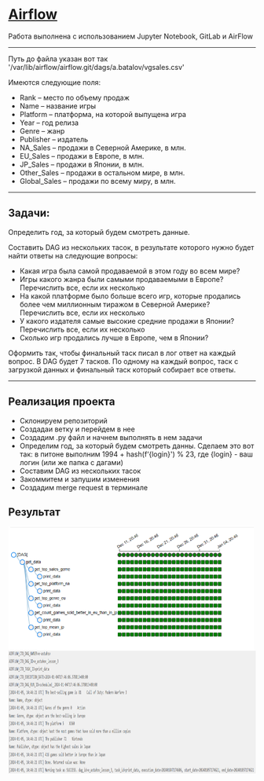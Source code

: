 # [Airflow](https://github.com/EugenyAstahov/Airflow/blob/main/Airflow.py)

Работа выполнена c использованием Jupyter Notebook, GitLab и AirFlow

---

Путь до файла указан вот так '/var/lib/airflow/airflow.git/dags/a.batalov/vgsales.csv'

Имеются следующие поля:

- Rank – место по объему продаж
- Name – название игры
- Platform – платформа, на которой выпущена игра
- Year – год релиза
- Genre – жанр
- Publisher – издатель
- NA_Sales – продажи в Северной Америке, в млн.
- EU_Sales – продажи в Европе, в млн.
- JP_Sales – продажи в Японии, в млн.
- Other_Sales – продажи в остальном мире, в млн.
- Global_Sales – продажи по всему миру, в млн.

---

## Задачи:

Определить год, за который будем смотреть данные.

Составить DAG из нескольких тасок, в результате которого нужно будет найти ответы на следующие вопросы:

- Какая игра была самой продаваемой в этом году во всем мире?
- Игры какого жанра были самыми продаваемыми в Европе? Перечислить все, если их несколько
- На какой платформе было больше всего игр, которые продались более чем миллионным тиражом в Северной Америке? Перечислить все, если их несколько
- У какого издателя самые высокие средние продажи в Японии? Перечислить все, если их несколько
- Сколько игр продались лучше в Европе, чем в Японии?

Оформить так, чтобы финальный таск писал в лог ответ на каждый вопрос. В DAG будет 7 тасков. По одному на каждый вопрос, таск с загрузкой данных и финальный таск который собирает все ответы. 

---

## Реализация проекта

 - Склонируем репозиторий
 - Создадаи ветку и перейдем в нее
 - Создадим .py файл и начнем выполнять в нем задачи
 - Определим год, за который будем смотреть данны. Сделаем это вот так: в питоне выполним 1994 + hash(f‘{login}') % 23,  где {login} - ваш логин (или же папка с дагами)
 - Составим DAG из нескольких тасок
 - Закоммитем и запушим изменения
 - Создадим merge request в терминале


## Результат

<div>
  <img src="https://github.com/EugenyAstahov/Logo/blob/main/AirFlow.png" width="500" height="250"/>&nbsp;
  <img src="https://github.com/EugenyAstahov/Logo/blob/main/Airflow2.png" width="800" height="250"/>&nbsp
</div>


